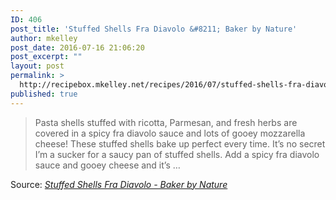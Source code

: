 ```yaml
---
ID: 406
post_title: 'Stuffed Shells Fra Diavolo &#8211; Baker by Nature'
author: mkelley
post_date: 2016-07-16 21:06:20
post_excerpt: ""
layout: post
permalink: >
  http://recipebox.mkelley.net/recipes/2016/07/stuffed-shells-fra-diavolo-baker-by-nature/
published: true
---
```

<blockquote>Pasta shells stuffed with ricotta, Parmesan, and fresh herbs are covered in a spicy fra diavolo sauce and lots of gooey mozzarella cheese! These stuffed shells bake up perfect every time. It’s no secret I’m a sucker for a saucy pan of stuffed shells. Add a spicy fra diavolo sauce and gooey cheese and it’s …</blockquote>
Source: <em><a href="http://bakerbynature.com/stuffed-shells-fra-diavolo/">Stuffed Shells Fra Diavolo - Baker by Nature</a></em>